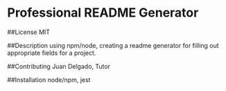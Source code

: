 # Professional README Generator 

##License
MIT

##Description
using npm/node, creating a readme generator for filling out appropriate fields for a project. 

##Contributing
Juan Delgado, Tutor

##Installation
node/npm, jest

